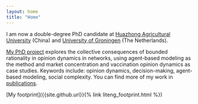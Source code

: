 ```yaml
---
layout: home
title: "Home"
---
```


I am now a double-degree PhD candidate at [Huazhong Agricultural University](https://www.hzau.edu.cn/) (China) and [University of Groningen](https://www.rug.nl/) (The Netherlands).

[My PhD project](https://hdl.handle.net/11370/a80e2530-098c-4543-8b92-1024b9f59425) explores the collective consequences of bounded rationality in opinion dynamics in networks, using agent-based modeling as the method and market concentration and vaccination opinion dynamics as case studies. Keywords include: opinion dynamics, decision-making, agent-based modeling, social complexity. You can find more of my work in [publications](/publications).

[My footprint]({{site.github.url}}{% link liteng_footprint.html %})
